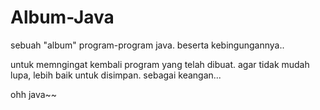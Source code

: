 # Album-Java
sebuah "album" program-program java. 
beserta kebingungannya..

untuk memngingat kembali program yang telah dibuat.
agar tidak mudah lupa, lebih baik untuk disimpan. sebagai keangan...

ohh java~~

